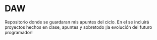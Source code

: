 # DAW
Repositorio donde se guardaran mis apuntes del ciclo. En el se incluirá proyectos hechos en clase, apuntes y sobretodo ¡la evolución del futuro programador!
